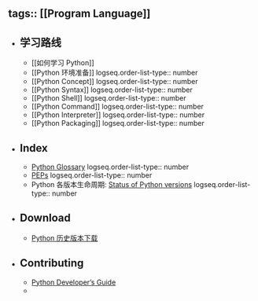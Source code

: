 tags:: [[Program Language]]
---

- ## 学习路线
	- [[如何学习 Python]]
	- [[Python 环境准备]]
	  logseq.order-list-type:: number
	- [[Python Concept]]
	  logseq.order-list-type:: number
	- [[Python Syntax]]
	  logseq.order-list-type:: number
	- [[Python Shell]]
	  logseq.order-list-type:: number
	- [[Python Command]]
	  logseq.order-list-type:: number
	- [[Python Interpreter]]
	  logseq.order-list-type:: number
	- [[Python Packaging]]
	  logseq.order-list-type:: number
- ## Index
	- [Python Glossary](https://docs.python.org/3/glossary.html)
	  logseq.order-list-type:: number
	- [PEPs](https://peps.python.org/)
	  logseq.order-list-type:: number
	- Python 各版本生命周期: [Status of Python versions](https://devguide.python.org/versions)
	  logseq.order-list-type:: number
- ## Download
	- [Python 历史版本下载](https://www.python.org/ftp/python/)
- ## Contributing
	- [Python Developer’s Guide](https://devguide.python.org/)
	-